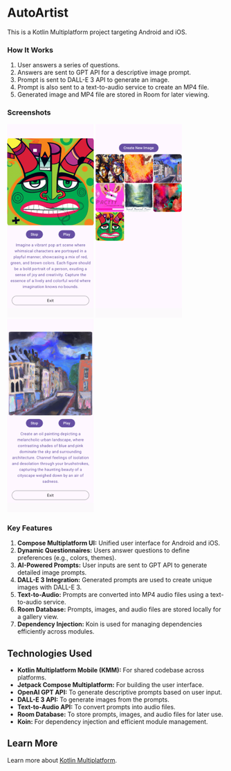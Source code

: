 <h1>AutoArtist</h1>

<p>This is a Kotlin Multiplatform project targeting Android and iOS.</p>

### How It Works
<ol>
  <li>User answers a series of questions.</li>
  <li>Answers are sent to GPT API for a descriptive image prompt.</li>
  <li>Prompt is sent to DALL-E 3 API to generate an image.</li>
  <li>Prompt is also sent to a text-to-audio service to create an MP4 file.</li>
  <li>Generated image and MP4 file are stored in Room for later viewing.</li>
</ol>

### Screenshots

<p float="left">
  <img src="art/Image3.jpeg" width="200" />
  <img src="art/Image1.jpeg" width="200" />
  <img src="art/Image2.jpeg" width="200" /> 
</p>


### Key Features
<ol>
  <li><strong>Compose Multiplatform UI:</strong> Unified user interface for Android and iOS.</li>
  <li><strong>Dynamic Questionnaires:</strong> Users answer questions to define preferences (e.g., colors, themes).</li>
  <li><strong>AI-Powered Prompts:</strong> User inputs are sent to GPT API to generate detailed image prompts.</li>
  <li><strong>DALL-E 3 Integration:</strong> Generated prompts are used to create unique images with DALL-E 3.</li>
  <li><strong>Text-to-Audio:</strong> Prompts are converted into MP4 audio files using a text-to-audio service.</li>
  <li><strong>Room Database:</strong> Prompts, images, and audio files are stored locally for a gallery view.</li>
  <li><strong>Dependency Injection:</strong> Koin is used for managing dependencies efficiently across modules.</li>
</ol>



<h2>Technologies Used</h2>
<ul>
  <li><strong>Kotlin Multiplatform Mobile (KMM):</strong> For shared codebase across platforms.</li>
  <li><strong>Jetpack Compose Multiplatform:</strong> For building the user interface.</li>
  <li><strong>OpenAI GPT API:</strong> To generate descriptive prompts based on user input.</li>
  <li><strong>DALL-E 3 API:</strong> To generate images from the prompts.</li>
  <li><strong>Text-to-Audio API:</strong> To convert prompts into audio files.</li>
  <li><strong>Room Database:</strong> To store prompts, images, and audio files for later use.</li>
  <li><strong>Koin:</strong> For dependency injection and efficient module management.</li>
</ul>

<h2>Learn More</h2>
<p>Learn more about <a href="https://www.jetbrains.com/help/kotlin-multiplatform-dev/get-started.html">Kotlin Multiplatform</a>.</p>

